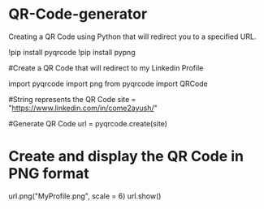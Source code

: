 # QR-Code-generator
Creating a QR Code using Python that will redirect you to a specified URL.

!pip install pyqrcode
!pip install pypng

#Create a QR Code that will redirect to my Linkedin Profile

import pyqrcode
import png
from pyqrcode import QRCode

#String represents the QR Code
site = "https://www.linkedin.com/in/come2ayush/"

#Generate QR Code
url = pyqrcode.create(site)

# Create and display the QR Code in PNG format
url.png("MyProfile.png", scale = 6)
url.show()
